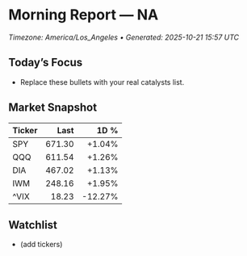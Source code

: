 # Morning Report — NA
_Timezone: America/Los_Angeles • Generated: 2025-10-21 15:57 UTC_

## Today’s Focus
- Replace these bullets with your real catalysts list.

## Market Snapshot
| Ticker | Last | 1D % |
|---|---:|---:|
| SPY | 671.30 | +1.04% |
| QQQ | 611.54 | +1.26% |
| DIA | 467.02 | +1.13% |
| IWM | 248.16 | +1.95% |
| ^VIX | 18.23 | -12.27% |

## Watchlist
- (add tickers)
